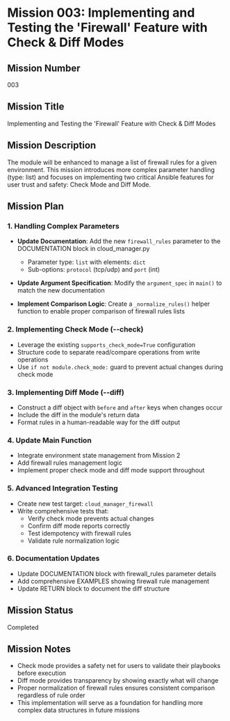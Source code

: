 # Mission 003: Implementing and Testing the 'Firewall' Feature with Check & Diff Modes

## Mission Number
003

## Mission Title
Implementing and Testing the 'Firewall' Feature with Check & Diff Modes

## Mission Description
The module will be enhanced to manage a list of firewall rules for a given environment. This mission introduces more complex parameter handling (type: list) and focuses on implementing two critical Ansible features for user trust and safety: Check Mode and Diff Mode.

## Mission Plan

### 1. Handling Complex Parameters
- **Update Documentation**: Add the new `firewall_rules` parameter to the DOCUMENTATION block in cloud_manager.py
  - Parameter type: `list` with elements: `dict`
  - Sub-options: `protocol` (tcp/udp) and `port` (int)
  
- **Update Argument Specification**: Modify the `argument_spec` in `main()` to match the new documentation

- **Implement Comparison Logic**: Create a `_normalize_rules()` helper function to enable proper comparison of firewall rules lists

### 2. Implementing Check Mode (--check)
- Leverage the existing `supports_check_mode=True` configuration
- Structure code to separate read/compare operations from write operations
- Use `if not module.check_mode:` guard to prevent actual changes during check mode

### 3. Implementing Diff Mode (--diff)  
- Construct a diff object with `before` and `after` keys when changes occur
- Include the diff in the module's return data
- Format rules in a human-readable way for the diff output

### 4. Update Main Function
- Integrate environment state management from Mission 2
- Add firewall rules management logic
- Implement proper check mode and diff mode support throughout

### 5. Advanced Integration Testing
- Create new test target: `cloud_manager_firewall`
- Write comprehensive tests that:
  - Verify check mode prevents actual changes
  - Confirm diff mode reports correctly
  - Test idempotency with firewall rules
  - Validate rule normalization logic

### 6. Documentation Updates
- Update DOCUMENTATION block with firewall_rules parameter details
- Add comprehensive EXAMPLES showing firewall rule management
- Update RETURN block to document the diff structure

## Mission Status
Completed

## Mission Notes
- Check mode provides a safety net for users to validate their playbooks before execution
- Diff mode provides transparency by showing exactly what will change
- Proper normalization of firewall rules ensures consistent comparison regardless of rule order
- This implementation will serve as a foundation for handling more complex data structures in future missions